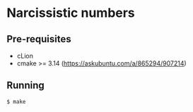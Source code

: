 Narcissistic numbers
====================

## Pre-requisites
 - cLion
 - cmake >= 3.14 (https://askubuntu.com/a/865294/907214)
 
 ## Running
 
 `$ make`